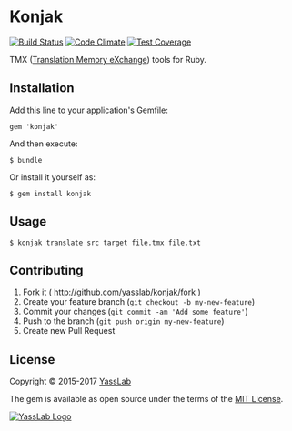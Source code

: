 # Konjak

[![Build Status](https://travis-ci.org/yasslab/konjak.svg?branch=master)](https://travis-ci.org/yasslab/konjak)
[![Code Climate](https://codeclimate.com/github/yasslab/konjak/badges/gpa.svg)](https://codeclimate.com/github/yasslab/konjak)
[![Test Coverage](https://codeclimate.com/github/yasslab/konjak/badges/coverage.svg)](https://codeclimate.com/github/yasslab/konjak/coverage)

TMX ([Translation Memory eXchange](https://en.wikipedia.org/wiki/Translation_Memory_eXchange)) tools for Ruby.

## Installation

Add this line to your application's Gemfile:

    gem 'konjak'

And then execute:

    $ bundle

Or install it yourself as:

    $ gem install konjak

## Usage

    $ konjak translate src target file.tmx file.txt

## Contributing

1. Fork it ( http://github.com/yasslab/konjak/fork )
2. Create your feature branch (`git checkout -b my-new-feature`)
3. Commit your changes (`git commit -am 'Add some feature'`)
4. Push to the branch (`git push origin my-new-feature`)
5. Create new Pull Request

## License

Copyright &copy; 2015-2017 [YassLab](https://yasslab.jp)

The gem is available as open source under the terms of the [MIT License](http://opensource.org/licenses/MIT).

[![YassLab Logo](https://yasslab.jp/img/logo_800x200.png)](https://yasslab.jp/)
